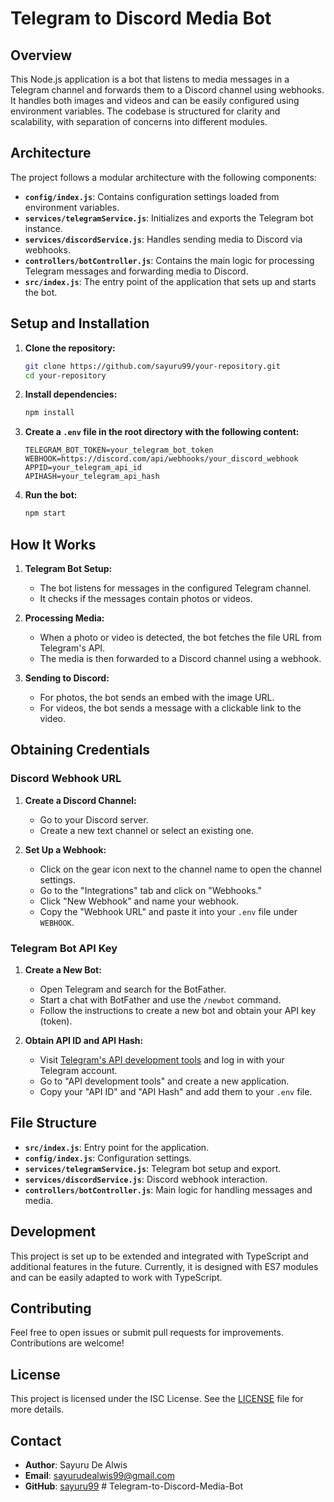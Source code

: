 # Telegram to Discord Media Bot

## Overview

This Node.js application is a bot that listens to media messages in a Telegram channel and forwards them to a Discord channel using webhooks. It handles both images and videos and can be easily configured using environment variables. The codebase is structured for clarity and scalability, with separation of concerns into different modules.

## Architecture

The project follows a modular architecture with the following components:

- **`config/index.js`**: Contains configuration settings loaded from environment variables.
- **`services/telegramService.js`**: Initializes and exports the Telegram bot instance.
- **`services/discordService.js`**: Handles sending media to Discord via webhooks.
- **`controllers/botController.js`**: Contains the main logic for processing Telegram messages and forwarding media to Discord.
- **`src/index.js`**: The entry point of the application that sets up and starts the bot.

## Setup and Installation

1. **Clone the repository:**

   ```bash
   git clone https://github.com/sayuru99/your-repository.git
   cd your-repository
   ```

2. **Install dependencies:**

   ```bash
   npm install
   ```

3. **Create a `.env` file in the root directory with the following content:**

   ```env
   TELEGRAM_BOT_TOKEN=your_telegram_bot_token
   WEBHOOK=https://discord.com/api/webhooks/your_discord_webhook
   APPID=your_telegram_api_id
   APIHASH=your_telegram_api_hash
   ```

4. **Run the bot:**

   ```bash
   npm start
   ```

## How It Works

1. **Telegram Bot Setup:**

   - The bot listens for messages in the configured Telegram channel.
   - It checks if the messages contain photos or videos.

2. **Processing Media:**

   - When a photo or video is detected, the bot fetches the file URL from Telegram's API.
   - The media is then forwarded to a Discord channel using a webhook.

3. **Sending to Discord:**

   - For photos, the bot sends an embed with the image URL.
   - For videos, the bot sends a message with a clickable link to the video.

## Obtaining Credentials

### Discord Webhook URL

1. **Create a Discord Channel:**

   - Go to your Discord server.
   - Create a new text channel or select an existing one.

2. **Set Up a Webhook:**
   - Click on the gear icon next to the channel name to open the channel settings.
   - Go to the "Integrations" tab and click on "Webhooks."
   - Click "New Webhook" and name your webhook.
   - Copy the "Webhook URL" and paste it into your `.env` file under `WEBHOOK`.

### Telegram Bot API Key

1. **Create a New Bot:**

   - Open Telegram and search for the BotFather.
   - Start a chat with BotFather and use the `/newbot` command.
   - Follow the instructions to create a new bot and obtain your API key (token).

2. **Obtain API ID and API Hash:**
   - Visit [Telegram's API development tools](https://my.telegram.org/auth) and log in with your Telegram account.
   - Go to "API development tools" and create a new application.
   - Copy your "API ID" and "API Hash" and add them to your `.env` file.

## File Structure

- **`src/index.js`**: Entry point for the application.
- **`config/index.js`**: Configuration settings.
- **`services/telegramService.js`**: Telegram bot setup and export.
- **`services/discordService.js`**: Discord webhook interaction.
- **`controllers/botController.js`**: Main logic for handling messages and media.

## Development

This project is set up to be extended and integrated with TypeScript and additional features in the future. Currently, it is designed with ES7 modules and can be easily adapted to work with TypeScript.

## Contributing

Feel free to open issues or submit pull requests for improvements. Contributions are welcome!

## License

This project is licensed under the ISC License. See the [LICENSE](LICENSE) file for more details.

## Contact

- **Author**: Sayuru De Alwis
- **Email**: sayurudealwis99@gmail.com
- **GitHub**: [sayuru99](https://github.com/sayuru99)
  #   T e l e g r a m - t o - D i s c o r d - M e d i a - B o t 
   
   
